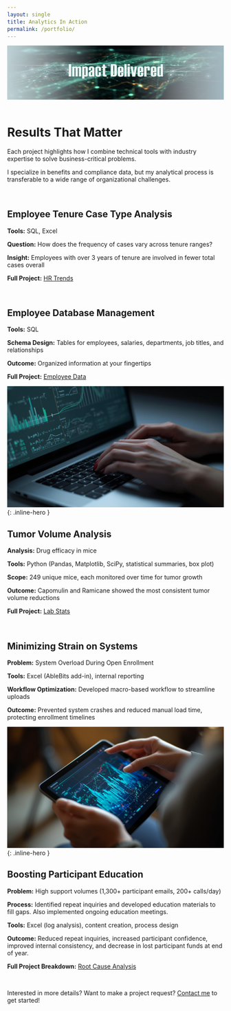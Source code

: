 ```yaml
---
layout: single
title: Analytics In Action
permalink: /portfolio/
---
```


<div class="hero-image">
  <img src="/assets/images/portfolio_top_page.jpg" alt="Data-driven decisions">
</div>

<br>

# Results That Matter

Each project highlights how I combine technical tools with industry expertise to solve business-critical problems.

I specialize in benefits and compliance data, but my analytical process is transferable to a wide range of organizational challenges.

<br>
 
## Employee Tenure Case Type Analysis

**Tools:** SQL, Excel

**Question:** How does the frequency of cases vary across tenure ranges?

**Insight:** Employees with over 3 years of tenure are involved in fewer total cases overall

**Full Project:** [HR Trends](https://github.com/JerricaRaemer/hr_trends_sql)

<br>

## Employee Database Management

**Tools:** SQL

**Schema Design:** Tables for employees, salaries, departments, job titles, and relationships

**Outcome:** Organized information at your fingertips

**Full Project:** [Employee Data](https://github.com/JerricaRaemer/employee_data_sql)

![Hands on a Keyboard](/assets/images/portfolio_page_2.jpg){: .inline-hero }

## Tumor Volume Analysis

**Analysis:** Drug efficacy in mice

**Tools:** Python (Pandas, Matplotlib, SciPy, statistical summaries, box plot)

**Scope:** 249 unique mice, each monitored over time for tumor growth

**Outcome:** Capomulin and Ramicane showed the most consistent tumor volume reductions

**Full Project:** [Lab Stats](https://github.com/JerricaRaemer/lab_stats_python)

<br>

## Minimizing Strain on Systems

**Problem:** System Overload During Open Enrollment

**Tools:** Excel (AbleBits add-in), internal reporting

**Workflow Optimization:** Developed macro-based workflow to streamline uploads

**Outcome:** Prevented system crashes and reduced manual load time, protecting enrollment timelines

![Graphs](/assets/images/portfolio_page_1.jpg){: .inline-hero }

## Boosting Participant Education

**Problem:** High support volumes (1,300+ participant emails, 200+ calls/day)

**Process:** Identified repeat inquiries and developed education materials to fill gaps. Also implemented ongoing education meetings.

**Tools:** Excel (log analysis), content creation, process design

**Outcome:** Reduced repeat inquiries, increased participant confidence, improved internal consistency, and decrease in lost participant funds at end of year.

**Full Project Breakdown:** [Root Cause Analysis](_posts/2025-01-15-root_cause.md)

<br>

Interested in more details? Want to make a project request? [Contact me](contact.md) to get started!

